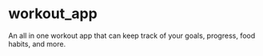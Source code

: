 # workout_app
An all in one workout app that can keep track of your goals, progress, food habits, and more. 
